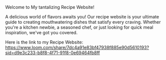 Welcome to My tantalizing Recipe Website!

A delicious world of flavors awaits you! Our recipe website is your ultimate guide to creating mouthwatering dishes that satisfy every craving. Whether you're a kitchen newbie, a seasoned chef, or just looking for quick meal inspiration, we've got you covered.

Here is the link to my Recipe Website:  https://www.loom.com/share/7dc4a91e83bf47938f885e90d5610193?sid=d9e3c233-b8f8-4f71-91f8-0e69464fb8ff
